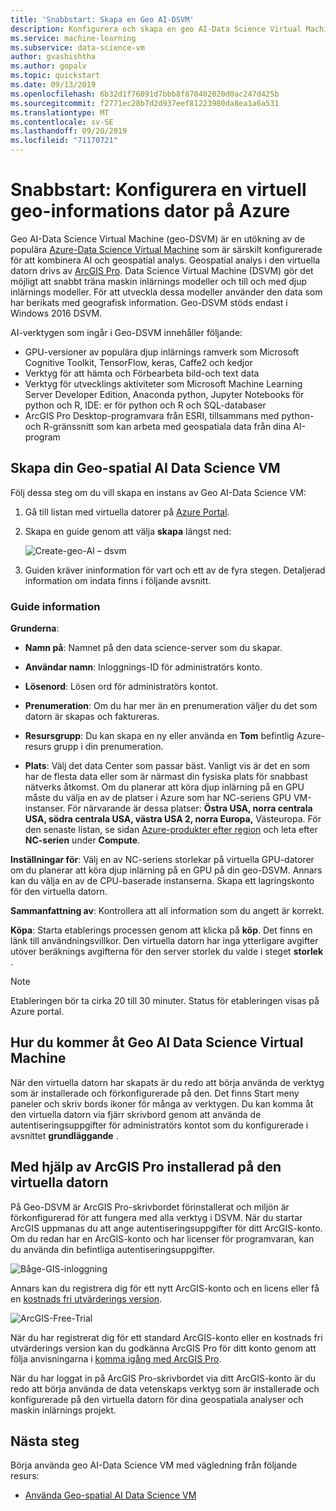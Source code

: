 ```yaml
---
title: 'Snabbstart: Skapa en Geo AI-DSVM'
description: Konfigurera och skapa en geo AI-Data Science Virtual Machine på Azure för geospatial analys och maskin inlärning.
ms.service: machine-learning
ms.subservice: data-science-vm
author: gvashishtha
ms.author: gopalv
ms.topic: quickstart
ms.date: 09/13/2019
ms.openlocfilehash: 6b32d1f76091d7bbb8f870402020d0ac247d425b
ms.sourcegitcommit: f2771ec28b7d2d937eef81223980da8ea1a6a531
ms.translationtype: MT
ms.contentlocale: sv-SE
ms.lasthandoff: 09/20/2019
ms.locfileid: "71170721"
---
```

# <a name="quickstart-set-up-a-geo-artificial-intelligence-virtual-machine-on-azure"></a>Snabbstart: Konfigurera en virtuell geo-informations dator på Azure 

Geo AI-Data Science Virtual Machine (geo-DSVM) är en utökning av de populära [Azure-Data Science Virtual Machine](https://aka.ms/dsvm) som är särskilt konfigurerade för att kombinera AI och geospatial analys. Geospatial analys i den virtuella datorn drivs av [ArcGIS Pro](https://www.arcgis.com/features/index.html). Data Science Virtual Machine (DSVM) gör det möjligt att snabbt träna maskin inlärnings modeller och till och med djup inlärnings modeller. För att utveckla dessa modeller använder den data som har berikats med geografisk information. Geo-DSVM stöds endast i Windows 2016 DSVM. 

AI-verktygen som ingår i Geo-DSVM innehåller följande:

- GPU-versioner av populära djup inlärnings ramverk som Microsoft Cognitive Toolkit, TensorFlow, keras, Caffe2 och kedjor
- Verktyg för att hämta och Förbearbeta bild-och text data
- Verktyg för utvecklings aktiviteter som Microsoft Machine Learning Server Developer Edition, Anaconda python, Jupyter Notebooks för python och R, IDE: er för python och R och SQL-databaser
- ArcGIS Pro Desktop-programvara från ESRI, tillsammans med python-och R-gränssnitt som kan arbeta med geospatiala data från dina AI-program
 

## <a name="create-your-geo-ai-data-science-vm"></a>Skapa din Geo-spatial AI Data Science VM

Följ dessa steg om du vill skapa en instans av Geo AI-Data Science VM:

1. Gå till listan med virtuella datorer på [Azure Portal](https://ms.portal.azure.com/#create/microsoft-ads.geodsvmwindows).
1. Skapa en guide genom att välja **skapa** längst ned:

   ![Create-geo-AI – dsvm](./media/provision-geo-ai-dsvm/Create-Geo-AI.png)

1. Guiden kräver ininformation för vart och ett av de fyra stegen. Detaljerad information om indata finns i följande avsnitt.

### <a name="wizard-details"></a>Guide information ###

**Grunderna**:

- **Namn på**: Namnet på den data science-server som du skapar.
    
- **Användar namn**: Inloggnings-ID för administratörs konto.
    
- **Lösenord**: Lösen ord för administratörs kontot.
    
- **Prenumeration**: Om du har mer än en prenumeration väljer du det som datorn är skapas och faktureras.
    
- **Resursgrupp**: Du kan skapa en ny eller använda en **Tom** befintlig Azure-resurs grupp i din prenumeration.
    
- **Plats**: Välj det data Center som passar bäst. Vanligt vis är det en som har de flesta data eller som är närmast din fysiska plats för snabbast nätverks åtkomst. Om du planerar att köra djup inlärning på en GPU måste du välja en av de platser i Azure som har NC-seriens GPU VM-instanser. För närvarande är dessa platser: **Östra USA, norra centrala USA, södra centrala USA, västra USA 2, norra Europa,** Västeuropa. För den senaste listan, se sidan [Azure-produkter efter region](https://azure.microsoft.com/regions/services/) och leta efter **NC-serien** under **Compute**. 
    
    
**Inställningar för**: Välj en av NC-seriens storlekar på virtuella GPU-datorer om du planerar att köra djup inlärning på en GPU på din geo-DSVM. Annars kan du välja en av de CPU-baserade instanserna. Skapa ett lagringskonto för den virtuella datorn. 
       
**Sammanfattning av**: Kontrollera att all information som du angett är korrekt.
    
**Köpa**: Starta etablerings processen genom att klicka på **köp**. Det finns en länk till användningsvillkor. Den virtuella datorn har inga ytterligare avgifter utöver beräknings avgifterna för den server storlek du valde i steget **storlek** . 
 
 >[!NOTE]
 > Etableringen bör ta cirka 20 till 30 minuter. Status för etableringen visas på Azure portal.

 
## <a name="how-to-access-the-geo-ai-data-science-virtual-machine"></a>Hur du kommer åt Geo AI Data Science Virtual Machine

 När den virtuella datorn har skapats är du redo att börja använda de verktyg som är installerade och förkonfigurerade på den. Det finns Start meny paneler och skriv bords ikoner för många av verktygen. Du kan komma åt den virtuella datorn via fjärr skrivbord genom att använda de autentiseringsuppgifter för administratörs kontot som du konfigurerade i avsnittet **grundläggande** .

 
## <a name="using-arcgis-pro-installed-in-the-vm"></a>Med hjälp av ArcGIS Pro installerad på den virtuella datorn

På Geo-DSVM är ArcGIS Pro-skrivbordet förinstallerat och miljön är förkonfigurerad för att fungera med alla verktyg i DSVM. När du startar ArcGIS uppmanas du att ange autentiseringsuppgifter för ditt ArcGIS-konto. Om du redan har en ArcGIS-konto och har licenser för programvaran, kan du använda din befintliga autentiseringsuppgifter.  

![Båge-GIS-inloggning](./media/provision-geo-ai-dsvm/ArcGISLogon.png)

Annars kan du registrera dig för ett nytt ArcGIS-konto och en licens eller få en [kostnads fri utvärderings version](https://www.arcgis.com/features/free-trial.html). 

![ArcGIS-Free-Trial](./media/provision-geo-ai-dsvm/ArcGIS-Free-Trial.png)

När du har registrerat dig för ett standard ArcGIS-konto eller en kostnads fri utvärderings version kan du godkänna ArcGIS Pro för ditt konto genom att följa anvisningarna i [komma igång med ArcGIS Pro](https://www.esri.com/library/brochures/getting-started-with-arcgis-pro.pdf).

När du har loggat in på ArcGIS Pro-skrivbordet via ditt ArcGIS-konto är du redo att börja använda de data vetenskaps verktyg som är installerade och konfigurerade på den virtuella datorn för dina geospatiala analyser och maskin inlärnings projekt.

## <a name="next-steps"></a>Nästa steg

Börja använda geo AI-Data Science VM med vägledning från följande resurs:

* [Använda Geo-spatial AI Data Science VM](use-geo-ai-dsvm.md)
